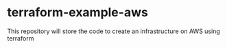 # terraform-example-aws
This repository will store the code to create an infrastructure on AWS using terraform
